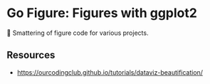 # Go Figure: Figures with ggplot2
:hatching_chick: Smattering of figure code for various projects.

## Resources
+ https://ourcodingclub.github.io/tutorials/dataviz-beautification/
